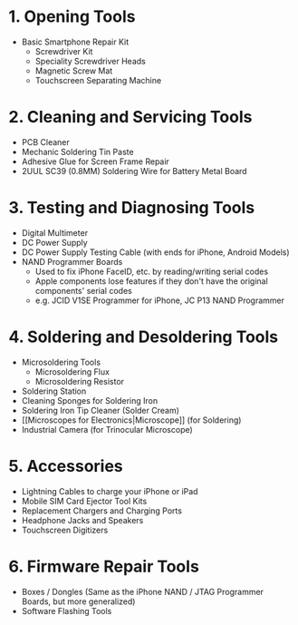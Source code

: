 # 1. Opening Tools
- Basic Smartphone Repair Kit
	- Screwdriver Kit
	- Speciality Screwdriver Heads
	- Magnetic Screw Mat
	- Touchscreen Separating Machine
# 2. Cleaning and Servicing Tools
 - PCB Cleaner
 - Mechanic Soldering Tin Paste
 - Adhesive Glue for Screen Frame Repair
 - 2UUL SC39 (0.8MM) Soldering Wire for Battery Metal Board
# 3. Testing and Diagnosing Tools
- Digital Multimeter
- DC Power Supply
- DC Power Supply Testing Cable (with ends for iPhone, Android Models)
- NAND Programmer Boards
	- Used to fix iPhone FaceID, etc. by reading/writing serial codes
	- Apple components lose features if they don't have the original components' serial codes
	- e.g. JCID V1SE Programmer for iPhone, JC P13 NAND Programmer
# 4. Soldering and Desoldering Tools
- Microsoldering Tools
	- Microsoldering Flux
	- Microsoldering Resistor
- Soldering Station
- Cleaning Sponges for Soldering Iron
- Soldering Iron Tip Cleaner (Solder Cream)
- [[Microscopes for Electronics|Microscope]] (for Soldering)
- Industrial Camera (for Trinocular Microscope)
# 5. Accessories
- Lightning Cables to charge your iPhone or iPad
- Mobile SIM Card Ejector Tool Kits
- Replacement Chargers and Charging Ports
- Headphone Jacks and Speakers
- Touchscreen Digitizers
# 6. Firmware Repair Tools
- Boxes / Dongles (Same as the iPhone NAND / JTAG Programmer Boards, but more generalized)
- Software Flashing Tools